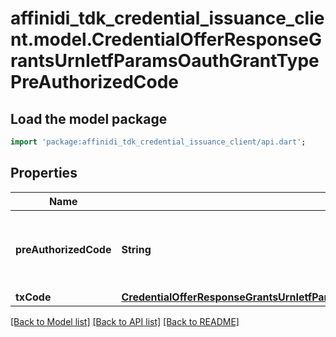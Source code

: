 # affinidi_tdk_credential_issuance_client.model.CredentialOfferResponseGrantsUrnIetfParamsOauthGrantTypePreAuthorizedCode

## Load the model package

```dart
import 'package:affinidi_tdk_credential_issuance_client/api.dart';
```

## Properties

| Name                  | Type                                                                                                                                                                      | Description                                        | Notes      |
| --------------------- | ------------------------------------------------------------------------------------------------------------------------------------------------------------------------- | -------------------------------------------------- | ---------- |
| **preAuthorizedCode** | **String**                                                                                                                                                                | pre authorized code to be exchanged with jwt token |
| **txCode**            | [**CredentialOfferResponseGrantsUrnIetfParamsOauthGrantTypePreAuthorizedCodeTxCode**](CredentialOfferResponseGrantsUrnIetfParamsOauthGrantTypePreAuthorizedCodeTxCode.md) |                                                    | [optional] |

[[Back to Model list]](../README.md#documentation-for-models) [[Back to API list]](../README.md#documentation-for-api-endpoints) [[Back to README]](../README.md)
